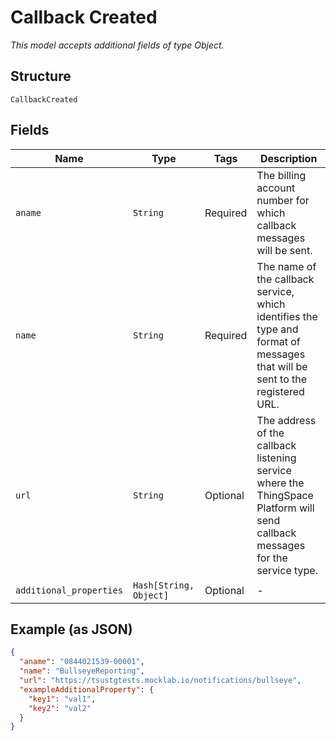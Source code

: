 
# Callback Created

*This model accepts additional fields of type Object.*

## Structure

`CallbackCreated`

## Fields

| Name | Type | Tags | Description |
|  --- | --- | --- | --- |
| `aname` | `String` | Required | The billing account number for which callback messages will be sent. |
| `name` | `String` | Required | The name of the callback service, which identifies the type and format of messages that will be sent to the registered URL. |
| `url` | `String` | Optional | The address of the callback listening service where the ThingSpace Platform will send callback messages for the service type. |
| `additional_properties` | `Hash[String, Object]` | Optional | - |

## Example (as JSON)

```json
{
  "aname": "0844021539-00001",
  "name": "BullseyeReporting",
  "url": "https://tsustgtests.mocklab.io/notifications/bullseye",
  "exampleAdditionalProperty": {
    "key1": "val1",
    "key2": "val2"
  }
}
```

